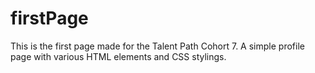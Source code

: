 # firstPage

This is the first page made for the Talent Path Cohort 7. A simple profile page with various HTML elements and CSS stylings.
